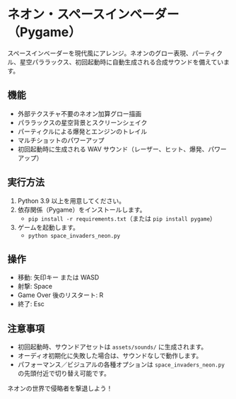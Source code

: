 # ネオン・スペースインベーダー（Pygame）

スペースインベーダーを現代風にアレンジ。ネオンのグロー表現、パーティクル、星空パララックス、初回起動時に自動生成される合成サウンドを備えています。

## 機能
- 外部テクスチャ不要のネオン加算グロー描画
- パララックスの星空背景とスクリーンシェイク
- パーティクルによる爆発とエンジンのトレイル
- マルチショットのパワーアップ
- 初回起動時に生成される WAV サウンド（レーザー、ヒット、爆発、パワーアップ）

## 実行方法
1. Python 3.9 以上を用意してください。
2. 依存関係（Pygame）をインストールします。
   - `pip install -r requirements.txt`（または `pip install pygame`）
3. ゲームを起動します。
   - `python space_invaders_neon.py`

## 操作
- 移動: 矢印キー または WASD
- 射撃: Space
- Game Over 後のリスタート: R
- 終了: Esc

## 注意事項
- 初回起動時、サウンドアセットは `assets/sounds/` に生成されます。
- オーディオ初期化に失敗した場合は、サウンドなしで動作します。
- パフォーマンス／ビジュアルの各種オプションは `space_invaders_neon.py` の先頭付近で切り替え可能です。

ネオンの世界で侵略者を撃退しよう！
